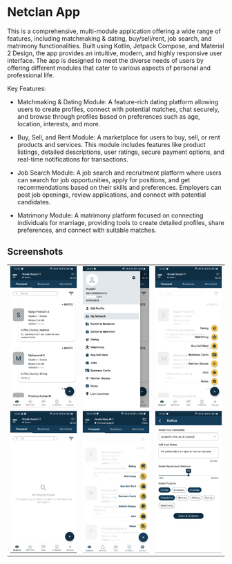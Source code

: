 # Netclan App

This is a comprehensive, multi-module application offering a wide range of features, including matchmaking & dating, buy/sell/rent, job search, and matrimony functionalities. Built using Kotlin, Jetpack Compose, and Material 2 Design, the app provides an intuitive, modern, and highly responsive user interface. The app is designed to meet the diverse needs of users by offering different modules that cater to various aspects of personal and professional life.

Key Features:

- Matchmaking & Dating Module: A feature-rich dating platform allowing users to create profiles, connect with potential matches, chat securely, and browse through profiles based on preferences such as age, location, interests, and more.

- Buy, Sell, and Rent Module: A marketplace for users to buy, sell, or rent products and services. This module includes features like product listings, detailed descriptions, user ratings, secure payment options, and real-time notifications for transactions.

- Job Search Module: A job search and recruitment platform where users can search for job opportunities, apply for positions, and get recommendations based on their skills and preferences. Employers can post job openings, review applications, and connect with potential candidates.

- Matrimony Module: A matrimony platform focused on connecting individuals for marriage, providing tools to create detailed profiles, share preferences, and connect with suitable matches.

## Screenshots

|                                                                                                   |                                                                                               |                                                                                                  |
|:-------------------------------------------------------------------------------------------------:|:---------------------------------------------------------------------------------------------:|-------------------------------------------------------------------------------------------------:|
| ![App Screenshot](https://github.com/skniyajali/netclan/blob/main/docs/assets/explore_screen.jpg) | ![App Screenshot](https://github.com/skniyajali/netclan/blob/main/docs/assets/drawer_bar.jpg) |           ![App Screenshot](https://github.com/skniyajali/netclan/blob/main/docs/assets/fab.jpg) |
|   ![App Screenshot](https://github.com/skniyajali/netclan/blob/main/docs/assets/empty_box.jpg)    | ![App Screenshot](https://github.com/skniyajali/netclan/blob/main/docs/assets/fab_button.jpg) | ![App Screenshot](https://github.com/skniyajali/netclan/blob/main/docs/assets/refine_screen.jpg) |



